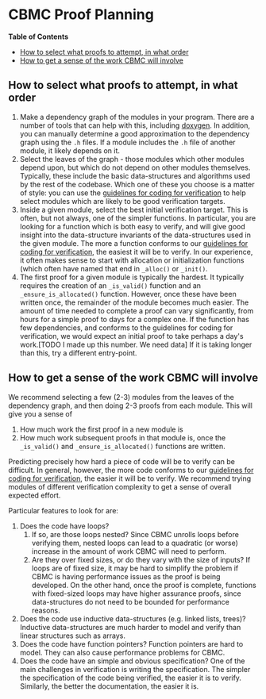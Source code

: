 # CBMC Proof Planning

<!-- START doctoc generated TOC please keep comment here to allow auto update -->
<!-- DON'T EDIT THIS SECTION, INSTEAD RE-RUN doctoc TO UPDATE -->
**Table of Contents** 

- [How to select what proofs to attempt, in what order](#how-to-select-what-proofs-to-attempt-in-what-order)
- [How to get a sense of the work CBMC will involve](#how-to-get-a-sense-of-the-work-cbmc-will-involve)

<!-- END doctoc generated TOC please keep comment here to allow auto update -->


## How to select what proofs to attempt, in what order

1. Make a dependency graph of the modules in your program.
   There are a number of tools that can help with this, including [doxygen](https://www.doxygen.nl/manual/).
   In addition, you can manually determine a good approximation to the dependency graph using the `.h` files.
   If a module includes the `.h` file of another module, it likely depends on it.
2. Select the leaves of the graph - those modules which other modules depend upon, but which do not depend on other modules themselves.
   Typically, these include the basic data-structures and algorithms used by the rest of the codebase.
   Which one of these you choose is a matter of style: you can use the  [guidelines for coding for verification](CODING-FOR-VERIFICATION.md) to help select modules which are likely to be good verification targets.
3. Inside a given module, select the best initial verification target.
   This is often, but not always, one of the simpler functions.
   In particular, you are looking for a function which is both easy to verify, and will give good insight into the data-structure invariants of the data-structures used in the given module.
   The more a function conforms to our [guidelines for coding for verification](CODING-FOR-VERIFICATION.md), the easiest it will be to verify.
   In our experience, it often makes sense to start with allocation or initialization functions (which often have named that end in `_alloc()` or `_init()`.
4. The first proof for a given module is typically the hardest.
   It typically requires the creation of an `_is_valid()` function and an `_ensure_is_allocated()` function.
   However, once these have been written once, the remainder of the module becomes much easier.
   The amount of time needed to complete a proof can vary significantly, from hours for a simple proof to days for a complex one.
   If the function has few dependencies, and conforms to the guidelines for coding for verification, we would expect an initial proof to take perhaps a day's work.[TODO I made up this number.  We need data]
   If it is taking longer than this, try a different entry-point.
   
## How to get a sense of the work CBMC will involve

We recommend selecting a few (2-3) modules from the leaves of the dependency graph, and then doing 2-3 proofs from each module.
This will give you a sense of 

1. How much work the first proof in a new module is
1. How much work subsequent proofs in that module is, once the `_is_valid()` and `_ensure_is_allocated()` functions are written.

Predicting precisely how hard a piece of code will be to verify can be difficult.
In general, however, the more code conforms to our [guidelines for coding for verification](CODING-FOR-VERIFICATION.md), the easier it will be to verify.
We recommend trying  modules of different verification complexity to get a sense of overall expected effort.

Particular features to look for are:

1. Does the code have loops?
   1. If so, are those loops nested? 
      Since CBMC unrolls loops before verifying them, nested loops can lead to a quadratic (or worse) increase in the amount of work CBMC will need to perform.
   1. Are they over fixed sizes, or do they vary with the size of inputs?
      If loops are of fixed size, it may be hard to simplify the problem if CBMC is having performance issues as the proof is being developed.
	  On the other hand, once the proof is complete, functions with fixed-sized loops may have higher assurance proofs, since data-structures do not need to be bounded for performance reasons.
1. Does the code use inductive data-structures (e.g. linked lists, trees)?
   Inductive data-structures are much harder to model and verify than linear structures such as arrays.
1. Does the code have function pointers?
   Function pointers are hard to model.
   They can also cause performance problems for CBMC.
1. Does the code have an simple and obvious specification?
   One of the main challenges in verification is writing the specification.
   The simpler the specification of the code being verified, the easier it is to verify.
   Similarly, the better the documentation, the easier it is.
   
   
